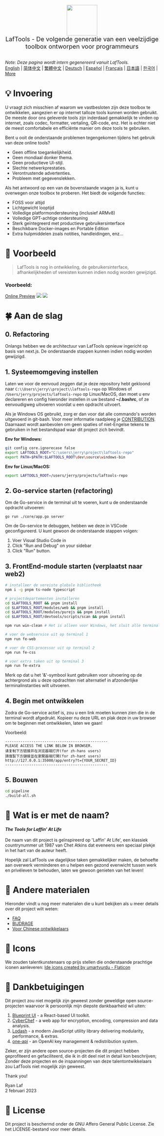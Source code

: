 <p align="center">
<img width="100" src="https://github.com/work7z/LafTools/blob/dev/modules/web2/public/static/icon.png?raw=true"></img>
<br>
<span style="font-size:20px">LafTools - De volgende generatie van een veelzijdige toolbox ontworpen voor programmeurs
</span>
<!-- <center>
<div style="text-align:center;">
<a target="_blank" href="http://cloud.laf-tools.com">Bekijk een voorbeeld van de Insider-versie van LafTools</a>
</div>
</center> -->
<br><br>
</p>

<i>Note: Deze pagina wordt intern gegenereerd vanuit LafTools.</i> <br/> [English](/docs/en_US)  |  [简体中文](/docs/zh_CN)  |  [繁體中文](/docs/zh_HK)  |  [Deutsch](/docs/de)  |  [Español](/docs/es)  |  [Français](/docs/fr)  |  [日本語](/docs/ja)  |  [한국어](/docs/ko) | [More](/docs/) <br/>

# 💡 Invoering

U vraagt ​​zich misschien af ​​waarom we vastbesloten zijn deze toolbox te ontwikkelen, aangezien er op internet talloze tools kunnen worden gebruikt. De meeste door ons geleverde tools zijn inderdaad gemakkelijk te vinden op internet, zoals codec, formatter, vertaling, QR-code, enz. Het is echter niet de meest comfortabele en efficiënte manier om deze tools te gebruiken.

Bent u ooit de onderstaande problemen tegengekomen tijdens het gebruik van deze online tools?

- Geen offline toegankelijkheid.
- Geen mondiaal donker thema.
- Geen productieve UI-stijl.
- Slechte netwerkprestaties.
- Verontrustende advertenties.
- Probleem met gegevenslekken.

Als het antwoord op een van de bovenstaande vragen ja is, kunt u overwegen onze toolbox te proberen. Het biedt de volgende functies:

- FOSS voor altijd
- Lichtgewicht looptijd
- Volledige platformondersteuning (inclusief ARMv8)
- Volledige GPT-achtige ondersteuning
- Sterk geïntegreerd met productieve gebruikersinterface
- Beschikbare Docker-images en Portable Edition
- Extra hulpmiddelen zoals notities, handleidingen, enz...

# 🌠 Voorbeeld

> LafTools is nog in ontwikkeling, de gebruikersinterface, afhankelijkheden of vereisten kunnen indien nodig worden gewijzigd.

### Voorbeeld:

[Online Preview](http://cloud.laf-tools.com)
![](https://github.com/work7z/LafTools/blob/dev/devtools/images/preview.png?raw=true)
![](https://github.com/work7z/LafTools/blob/dev/devtools/images/preview-dark.png?raw=true)

# 🍀 Aan de slag

## 0. Refactoring

Onlangs hebben we de architectuur van LafTools opnieuw ingericht op basis van next.js. De onderstaande stappen kunnen indien nodig worden gewijzigd.

## 1. Systeemomgeving instellen

Laten we voor de eenvoud zeggen dat je deze repository hebt gekloond naar `C:\\Users\jerry\\project\\laftools-repo` op Windows of `/Users/jerry/projects/laftools-repo` op Linux/MacOS, dan moet u env declareren en config hieronder instellen in uw bestand **~/.bashrc**, of ze eenvoudigweg uitvoeren voordat u een opdracht uitvoert.

Als je Windows OS gebruikt, zorg er dan voor dat alle commando's worden uitgevoerd in git-bash. Voor meer informatie raadpleeg je [CONTRIBUTION](./docs/CONTRIBUTION.md). Daarnaast wordt aanbevolen om geen spaties of niet-Engelse tekens te gebruiken in het bestandspad waar dit project zich bevindt.

**Env for Windows:**

```bash
git config core.ignorecase false
export LAFTOOLS_ROOT="C:\users\jerry\project\laftools-repo"
export PATH=$PATH:$LAFTOOLS_ROOT\dev\source\windows-bin
```

**Env for Linux/MacOS:**

```bash
export LAFTOOLS_ROOT=/users/jerry/projects/laftools-repo
```

## 2. Go-service starten (refactoring)

Om de Go-service in de terminal uit te voeren, kunt u de onderstaande opdracht uitvoeren:

```shell
go run ./core/app.go server
```

Om de Go-service te debuggen, hebben we deze in VSCode geconfigureerd. U kunt gewoon de onderstaande stappen volgen:

1. Voer Visual Studio Code in
2. Click "Run and Debug" on your sidebar
3. Click "Run" button.

## 3. FrontEnd-module starten (verplaatst naar web2)

```bash
# installeer de vereiste globale bibliotheek
npm i -g pnpm ts-node typescript

# projectdepartementen installeren
cd $LAFTOOLS_ROOT && pnpm install
cd $LAFTOOLS_ROOT/modules/web && pnpm install
cd $LAFTOOLS_ROOT/modules/purejs && pnpm install
cd $LAFTOOLS_ROOT/devtools/scripts/scan && pnpm install

npm run win-clean # Het is alleen voor Windows, het sluit alle terminals en eerdere processen.

# voer de webservice uit op terminal 1
npm run fe-web

# voer de CSS-processor uit op terminal 2
npm run fe-css

# voer extra taken uit op terminal 3
npm run fe-extra

```

Merk op dat u het '&'-symbool kunt gebruiken voor uitvoering op de achtergrond als u deze opdrachten niet alternatief in afzonderlijke terminalinstanties wilt uitvoeren.

## 4. Begin met ontwikkelen

Zodra de Go-service actief is, zou u een link moeten kunnen zien die in de terminal wordt afgedrukt. Kopieer nu deze URL en plak deze in uw browser om te beginnen met ontwikkelen, laten we gaan!

Voorbeeld:

```output
-----------------------------------------------
PLEASE ACCESS THE LINK BELOW IN BROWSER.
请复制下方链接并在浏览器端打开(for zh-hans users)
請復製下方鏈接並在瀏覽器端打開(for zh-hant users)
http://127.0.0.1:35000/app/entry?t={YOUR_SECRET_ID}
-----------------------------------------------
```

## 5. Bouwen

```bash
cd pipeline
./build-all.sh
```

# 🌱 Wat is er met de naam?

#### _The Tools for Laffin' At Life_

De naam van dit project is geïnspireerd op 'Laffin' At Life', een klassiek countrynummer uit 1987 van Chet Atkins dat eveneens een speciaal plekje in het hart van de auteur heeft.

Hopelijk zal LafTools uw dagelijkse taken gemakkelijker maken, de behoefte aan overwerk verminderen en u helpen een gezond evenwicht tussen werk en privéleven te behouden, laten we gewoon genieten van het leven!

# 📑 Andere materialen

Hieronder vindt u nog meer materialen die u kunt bekijken als u meer details over dit project wilt weten:

- [FAQ](/docs/nl/FAQ.md)
- [BIJDRAGE](/docs/nl/CONTRIBUTION.md)
- [Voor Chinese ontwikkelaars](/devtools/notes/common/issues.md)

# 💐 Icons

We zouden talentkunstenaars op prijs stellen die onderstaande prachtige iconen aanleveren:
<a href="https://www.flaticon.com/free-icons/ide" title="ide icons">Ide icons created by umartvurdu - Flaticon</a>

# 🙏 Dankbetuigingen

Dit project zou niet mogelijk zijn geweest zonder geweldige open source-projecten waarvoor ik persoonlijk mijn diepste dankbaarheid wil uiten:

1. [Blueprint UI](https://blueprintjs.com/) - a React-based UI toolkit.
1. [CyberChef](https://github.com/gchq/CyberChef/tree/master) - a web app for encryption, encoding, compression and data analysis.
1. [Lodash](https://github.com/lodash/lodash) - a modern JavaScript utility library delivering modularity, performance, & extras.
1. [one-api](https://github.com/songquanpeng/one-api) - an OpenAI key management & redistribution system.

Zeker, er zijn andere open source-projecten die dit project hebben geprofiteerd en gefaciliteerd, die ik in dit deel niet in detail kon beschrijven; Zonder deze projecten en de inspanningen van deze talentontwikkelaars zou LafTools niet mogelijk zijn geweest.

Thank you!

Ryan Laf  
2 februari 2023

# 🪪 License

Dit project is beschermd onder de GNU Affero General Public License. Zie het LICENSE-bestand voor meer details.
